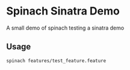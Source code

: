 # Spinach Sinatra Demo
A small demo of spinach testing a sinatra demo

## Usage
````
spinach features/test_feature.feature
````
